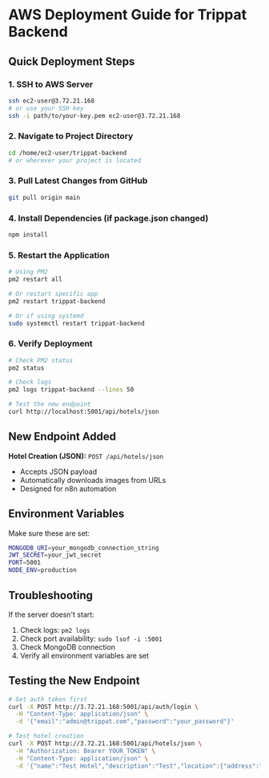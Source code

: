 # AWS Deployment Guide for Trippat Backend

## Quick Deployment Steps

### 1. SSH to AWS Server
```bash
ssh ec2-user@3.72.21.168
# or use your SSH key
ssh -i path/to/your-key.pem ec2-user@3.72.21.168
```

### 2. Navigate to Project Directory
```bash
cd /home/ec2-user/trippat-backend
# or wherever your project is located
```

### 3. Pull Latest Changes from GitHub
```bash
git pull origin main
```

### 4. Install Dependencies (if package.json changed)
```bash
npm install
```

### 5. Restart the Application
```bash
# Using PM2
pm2 restart all

# Or restart specific app
pm2 restart trippat-backend

# Or if using systemd
sudo systemctl restart trippat-backend
```

### 6. Verify Deployment
```bash
# Check PM2 status
pm2 status

# Check logs
pm2 logs trippat-backend --lines 50

# Test the new endpoint
curl http://localhost:5001/api/hotels/json
```

## New Endpoint Added

**Hotel Creation (JSON):** `POST /api/hotels/json`
- Accepts JSON payload
- Automatically downloads images from URLs
- Designed for n8n automation

## Environment Variables

Make sure these are set:
```bash
MONGODB_URI=your_mongodb_connection_string
JWT_SECRET=your_jwt_secret
PORT=5001
NODE_ENV=production
```

## Troubleshooting

If the server doesn't start:
1. Check logs: `pm2 logs`
2. Check port availability: `sudo lsof -i :5001`
3. Check MongoDB connection
4. Verify all environment variables are set

## Testing the New Endpoint

```bash
# Get auth token first
curl -X POST http://3.72.21.168:5001/api/auth/login \
  -H "Content-Type: application/json" \
  -d '{"email":"admin@trippat.com","password":"your_password"}'

# Test hotel creation
curl -X POST http://3.72.21.168:5001/api/hotels/json \
  -H "Authorization: Bearer YOUR_TOKEN" \
  -H "Content-Type: application/json" \
  -d '{"name":"Test Hotel","description":"Test","location":{"address":"Test Address","city":"Dubai"},"starRating":4,"basePrice":100,"totalRooms":50}'
```